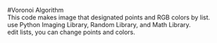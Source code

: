 #Voronoi Algorithm  
This code makes image that designated points and RGB colors by list.  
use Python Imaging Library, Random Library, and Math Library.  
edit lists, you can change points and colors.
